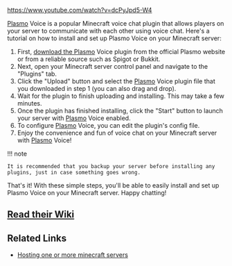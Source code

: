 https://www.youtube.com/watch?v=dcPyJpd5-W4

[Plasmo](https://github.com/plasmoapp/plasmo-voice) Voice is a popular Minecraft voice chat plugin that allows players
on your server to communicate with each other using voice chat. Here's a tutorial on how to install and set up Plasmo
Voice on your Minecraft server:

1. First, [download the Plasmo](https://www.spigotmc.org/resources/plasmo-voice-server.91064/) Voice plugin from the official Plasmo website
   or from a reliable source such as Spigot or Bukkit.
2. Next, open your Minecraft server control panel and navigate to the "Plugins" tab.
3. Click the "Upload" button and select the [Plasmo](https://github.com/plasmoapp/plasmo-voice) Voice plugin file that
   you downloaded in step 1 (you can also drag and drop).
4. Wait for the plugin to finish uploading and installing. This may take a few minutes.
5. Once the plugin has finished installing, click the "Start" button to launch your server
   with [Plasmo](https://github.com/plasmoapp/plasmo-voice) Voice enabled.
6. To configure [Plasmo](https://github.com/plasmoapp/plasmo-voice) Voice, you can edit the plugin's config file.
7. Enjoy the convenience and fun of voice chat on your Minecraft server
   with [Plasmo](https://github.com/plasmoapp/plasmo-voice) Voice!

!!! note

    It is recommended that you backup your server before installing any plugins, just in case something goes wrong.

That's it! With these simple steps, you'll be able to easily install and set up Plasmo Voice on your Minecraft server.
Happy chatting!


## [Read their Wiki](https://github.com/plasmoapp/plasmo-voice/wiki)



## Related Links
* [Hosting one or more minecraft servers](../../../Hosting/Applications/Pterodactyl.md)



